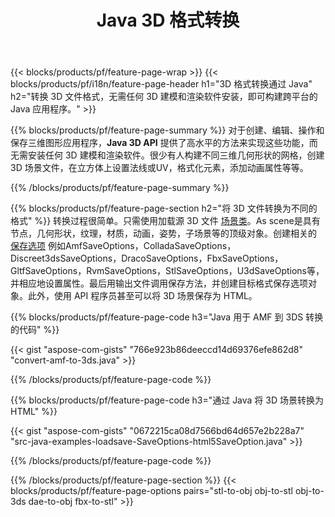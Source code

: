 ﻿---
title: Java 3D 格式转换
url: /zh/java/conversion/
description: 通过 Java 库转换 3D 格式amf 3ds amf ase att dae drc dxf fbx gltf jt obj ply rvm stl u3d usdz usd vrml x，只需几行 Java 代码。
---
{{< blocks/products/pf/feature-page-wrap >}}
{{< blocks/products/pf/i18n/feature-page-header h1="3D 格式转换通过 Java" h2="转换 3D 文件格式，无需任何 3D 建模和渲染软件安装，即可构建跨平台的 Java 应用程序。" >}}

{{% blocks/products/pf/feature-page-summary %}}
对于创建、编辑、操作和保存三维图形应用程序，**Java 3D API** 提供了高水平的方法来实现这些功能，而无需安装任何 3D 建模和渲染软件。很少有人构建不同三维几何形状的网格，创建 3D 场景文件，在立方体上设置法线或UV，格式化元素，添加动画属性等等。 

{{% /blocks/products/pf/feature-page-summary %}}

{{% blocks/products/pf/feature-page-section h2="将 3D 文件转换为不同的格式" %}}
转换过程很简单。只需使用加载源 3D 文件 [场景类](https://apireference.aspose.com/3d/java/com.aspose.threed/Scene)。As scene是具有节点，几何形状，纹理，材质，动画，姿势，子场景等的顶级对象。创建相关的 [保存选项](https://apireference.aspose.com/3d/java/com.aspose.threed/SaveOptions) 例如AmfSaveOptions，ColladaSaveOptions，Discreet3dsSaveOptions，DracoSaveOptions，FbxSaveOptions，GltfSaveOptions，RvmSaveOptions，StlSaveOptions，U3dSaveOptions等，并相应地设置属性。最后用输出文件调用保存方法，并创建目标格式保存选项对象。此外，使用 API 程序员甚至可以将 3D 场景保存为 HTML。


{{% blocks/products/pf/feature-page-code h3="Java 用于 AMF 到 3DS 转换的代码" %}}

{{< gist "aspose-com-gists" "766e923b86deeccd14d69376efe862d8" "convert-amf-to-3ds.java" >}}

{{% /blocks/products/pf/feature-page-code %}}


{{% blocks/products/pf/feature-page-code h3="通过 Java 将 3D 场景转换为 HTML" %}}

{{< gist "aspose-com-gists" "0672215ca08d7566bd64d657e2b228a7" "src-java-examples-loadsave-SaveOptions-html5SaveOption.java" >}}

{{% /blocks/products/pf/feature-page-code %}}

{{% /blocks/products/pf/feature-page-section %}}
{{< blocks/products/pf/feature-page-options pairs="stl-to-obj obj-to-stl obj-to-3ds dae-to-obj fbx-to-stl" >}}